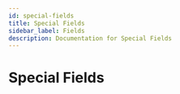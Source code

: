```yaml
---
id: special-fields
title: Special Fields
sidebar_label: Fields
description: Documentation for Special Fields
---
```


# Special Fields
